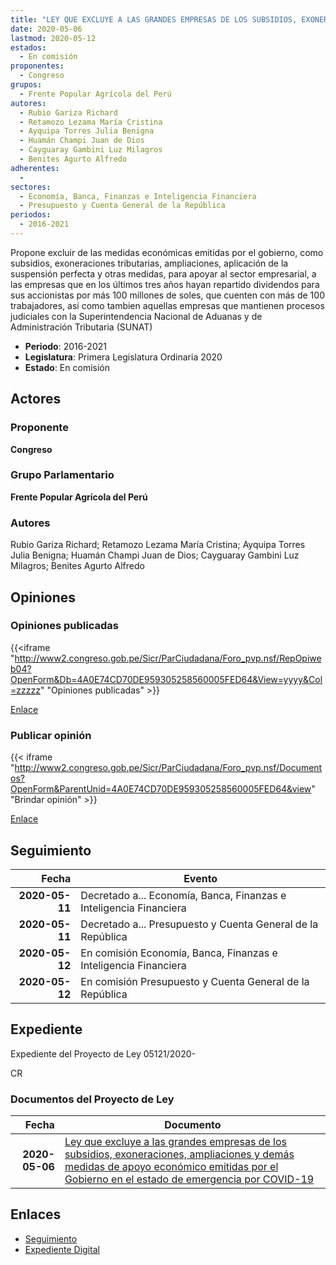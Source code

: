 ```yaml
---
title: "LEY QUE EXCLUYE A LAS GRANDES EMPRESAS DE LOS SUBSIDIOS, EXONERACIONES, AMPLIACIONES Y DEMÁS MEDIDAS DE APOYO ECONÓMICO EMITIDAS POR EL GOBIERNO EN EL ESTADO DE EMERGENCIA POR COVID-19"
date: 2020-05-06
lastmod: 2020-05-12
estados: 
  - En comisión
proponentes: 
  - Congreso
grupos: 
  - Frente Popular Agrícola del Perú
autores: 
  - Rubio Gariza Richard
  - Retamozo Lezama María Cristina
  - Ayquipa Torres Julia Benigna
  - Huamán Champi Juan de Dios
  - Cayguaray Gambini Luz Milagros
  - Benites Agurto Alfredo
adherentes: 
  - 
sectores: 
  - Economía, Banca, Finanzas e Inteligencia Financiera
  - Presupuesto y Cuenta General de la República
periodos: 
  - 2016-2021
---
```


Propone excluir de las medidas económicas emitidas por el gobierno, como subsidios, exoneraciones tributarias, ampliaciones, aplicación de la suspensión perfecta y otras medidas, para apoyar al sector empresarial, a las empresas que en los últimos tres años hayan repartido dividendos para sus accionistas por más 100 millones de soles, que cuenten con más de 100 trabajadores, así como tambien aquellas empresas que mantienen procesos judiciales con la Superintendencia Nacional de Aduanas y de Administración Tributaria (SUNAT)

- **Periodo**: 2016-2021
- **Legislatura**: Primera Legislatura Ordinaria 2020
- **Estado**: En comisión

## Actores

### Proponente

**Congreso**

### Grupo Parlamentario

**Frente Popular Agrícola del Perú**

### Autores

Rubio Gariza Richard; Retamozo Lezama María Cristina; Ayquipa Torres Julia Benigna; Huamán Champi Juan de Dios; Cayguaray Gambini Luz Milagros; Benites Agurto Alfredo


## Opiniones

### Opiniones publicadas

{{<iframe "http://www2.congreso.gob.pe/Sicr/ParCiudadana/Foro_pvp.nsf/RepOpiweb04?OpenForm&Db=4A0E74CD70DE959305258560005FED64&View=yyyy&Col=zzzzz" "Opiniones publicadas" >}}

[Enlace](http://www2.congreso.gob.pe/Sicr/ParCiudadana/Foro_pvp.nsf/RepOpiweb04?OpenForm&Db=4A0E74CD70DE959305258560005FED64&View=yyyy&Col=zzzzz)
### Publicar opinión

{{< iframe "http://www2.congreso.gob.pe/Sicr/ParCiudadana/Foro_pvp.nsf/Documentos?OpenForm&ParentUnid=4A0E74CD70DE959305258560005FED64&view" "Brindar opinión" >}}

[Enlace](http://www2.congreso.gob.pe/Sicr/ParCiudadana/Foro_pvp.nsf/Documentos?OpenForm&ParentUnid=4A0E74CD70DE959305258560005FED64&view)

## Seguimiento

| Fecha | Evento |
|------:|--------|
| **2020-05-11** | Decretado a... Economía, Banca, Finanzas e Inteligencia Financiera|
| **2020-05-11** | Decretado a... Presupuesto y Cuenta General de la República|
| **2020-05-12** | En comisión Economía, Banca, Finanzas e Inteligencia Financiera|
| **2020-05-12** | En comisión Presupuesto y Cuenta General de la República|


## Expediente

Expediente del Proyecto de Ley 05121/2020-

CR


### Documentos del Proyecto de Ley

| Fecha | Documento |
|------:|--------|
| **2020-05-06** | [Ley que excluye a las grandes empresas de los subsidios, exoneraciones, ampliaciones y demás medidas de apoyo económico emitidas por el Gobierno en el estado de emergencia por COVID-19](http://www.leyes.congreso.gob.pe/Documentos/2016_2021/Proyectos_de_Ley_y_de_Resoluciones_Legislativas/PL05121_20200506.pdf) |

## Enlaces 

- [Seguimiento](http://www2.congreso.gob.pe/Sicr/TraDocEstProc/CLProLey2016.nsf/f7fff46988ca05b1052578e100829cc7/5509b345db73974c0525856000673a73?OpenDocument)
- [Expediente Digital](http://www2.congreso.gob.pe/Sicr/TraDocEstProc/CLProLey2016.nsf/f7fff46988ca05b1052578e100829cc7/5509b345db73974c0525856000673a73?OpenDocument&Click=05257FB7005EB655.eb71d0cf91d8294e05256cdf006b5706/$Body/0.1C6C)
